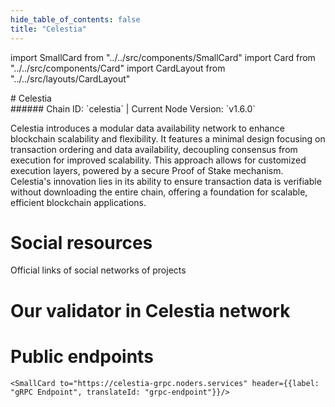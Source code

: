 ```yaml
---
hide_table_of_contents: false
title: "Celestia"
---
```


import SmallCard from "../../src/components/SmallCard"
import Card from "../../src/components/Card"
import CardLayout from "../../src/layouts/CardLayout"

<div class="h1-with-icon icon-celestia">
# Celestia
</div>
###### Chain ID: `celestia` | Current Node Version: `v1.6.0`


Celestia introduces a modular data availability network to enhance blockchain scalability and flexibility. It features a minimal design focusing on transaction ordering and data availability, decoupling consensus from execution for improved scalability. This approach allows for customized execution layers, powered by a secure Proof of Stake mechanism. Celestia's innovation lies in its ability to ensure transaction data is verifiable without downloading the entire chain, offering a foundation for scalable, efficient blockchain applications.

# Social resources
Official links of social networks of projects

<CardLayout autoFitEnabled={false}>
    <SmallCard to="https://celestia.org/" header={{label: "Website", translateId: "social-telegram"}} iconPath="img/website-icon.svg"/>
    <SmallCard to="https://github.com/celestiaorg" header={{label: "GitHub", translateId: "social-telegram"}} iconPath="img/github-icon.svg"/>
    <SmallCard to="https://discord.gg/celestiacommunity" header={{label: "Discord", translateId: "social-telegram"}} iconPath="img/discord-icon.svg"/>
    <SmallCard to="https://twitter.com/CelestiaOrg" header={{label: "X", translateId: "social-telegram"}} iconPath="img/x-icon.svg"/>
    <SmallCard to="https://t.me/celestiaru" header={{label: "Telegram", translateId: "social-telegram"}} iconPath="img/telegram-icon.svg"/>
</CardLayout>

# Our validator in Celestia network

<CardLayout autoFitEnabled={true}>
    <Card
        to="https://celestia.explorers.guru/validator/celestiavaloper139mu0a0ucz0gmrkavm5wjar2lpx7yvxq3e25e5"
        header={{
            label: "[NODERS]TEAM",
            translateId: "development-setup",
        }}
        body={{
            label: "Trusted blockchain validator",
        }}
        iconPath="img/kotlin-icon.svg"
    />
</CardLayout>

# Public endpoints 

<CardLayout autoFitEnabled={true}>
    <SmallCard to="https://celestia-rpc.noders.services" header={{label: "RPC Endpoint", translateId: "rpc-endpoint"}}/>
    <SmallCard to="https://celestia-api.noders.services" header={{label: "API Endpoint", translateId: "api-endpoint"}}/>
    
    <SmallCard to="https://celestia-grpc.noders.services" header={{label: "gRPC Endpoint", translateId: "grpc-endpoint"}}/>
</CardLayout>


